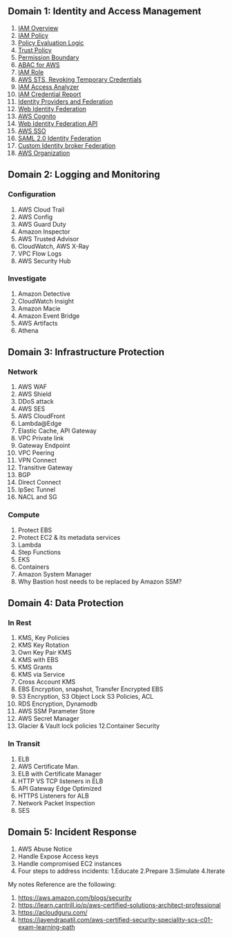
## Domain 1: Identity and Access Management 

1. [IAM Overview](https://github.com/Tevaalgorithms/AWS_Security/blob/main/Identity%20%20and%20%20Access%20Management/1.%20IAM%20Overview.pdf)
2. [IAM Policy](https://github.com/Tevaalgorithms/AWS_Security/blob/main/Identity%20%20and%20%20Access%20Management/2.%20IAM%20Policy.pdf)
3. [Policy Evaluation Logic](https://github.com/Tevaalgorithms/AWS_Security/blob/main/Identity%20%20and%20%20Access%20Management/3.%20Policy%20Evaluation%20Logic%20(1).pdf)
4. [Trust Policy](https://github.com/Tevaalgorithms/AWS_Security/blob/main/Identity%20%20and%20%20Access%20Management/4.%20Trust%20Policy.pdf)
5. [Permission Boundary](https://github.com/Tevaalgorithms/AWS_Security/blob/main/Identity%20%20and%20%20Access%20Management/5.%20Permissions%20Boundaries%20and%20Use%20cases.pdf)
6. [ABAC for AWS](https://github.com/Tevaalgorithms/AWS_Security/blob/main/Identity%20%20and%20%20Access%20Management/6.%20ABAC%20for%20AWS.pdf)
7. [IAM Role](https://github.com/Tevaalgorithms/AWS_Security/blob/main/Identity%20%20and%20%20Access%20Management/7.%20IAM%20Role.pdf)
8. [AWS STS, Revoking Temporary Credentials](https://github.com/Tevaalgorithms/AWS_Security/blob/main/Identity%20%20and%20%20Access%20Management/8.%20AWS%20STS%2C%20Revoking%20Temporary%20Credentials.pdf)
9. [IAM Access Analyzer](https://github.com/Tevaalgorithms/AWS_Security/blob/main/Identity%20%20and%20%20Access%20Management/9.%20IAM%20Access%20Analyzer.pdf) 
10. [IAM Credential Report](https://github.com/Tevaalgorithms/AWS_Security/blob/main/Identity%20%20and%20%20Access%20Management/10.%20IAM%20Credential%20Report.pdf)
11. [Identity Providers and Federation](https://github.com/Tevaalgorithms/AWS_Security/blob/main/Identity%20%20and%20%20Access%20Management/11.%20Identity%20Providers%20and%20Federation.pdf)
12. [Web Identity Federation](https://github.com/Tevaalgorithms/AWS_Security/blob/main/Identity%20%20and%20%20Access%20Management/12.%20Amazon%20Cognito.pdf)
13. [AWS Cognito](https://github.com/Tevaalgorithms/AWS_Security/blob/main/Identity%20%20and%20%20Access%20Management/13.%20Web%20Identity%20Federation%20API.pdf)
14. [Web Identity Federation API](https://github.com/Tevaalgorithms/AWS_Security/blob/main/Identity%20%20and%20%20Access%20Management/14.%20AWS%20SSO.pdf)
15. [AWS SSO](https://github.com/Tevaalgorithms/AWS_Security/blob/main/Identity%20%20and%20%20Access%20Management/15.%20SAML%202.0%20Identity%20Federation.pdf)
16. [SAML 2.0 Identity Federation](https://github.com/Tevaalgorithms/AWS_Security/blob/main/Identity%20%20and%20%20Access%20Management/16.%20Custom%20Identity%20broker%20Federation.pdf)
17. [Custom Identity broker Federation](https://github.com/Tevaalgorithms/AWS_Security/blob/main/Identity%20%20and%20%20Access%20Management/17.%20AWS%20Organization.pdf)
18. [AWS Organization](https://github.com/Tevaalgorithms/AWS_Security/blob/main/Identity%20%20and%20%20Access%20Management/17.%20AWS%20Organization.pdf)

## Domain 2: Logging and Monitoring

### Configuration

1. AWS Cloud Trail
2. AWS Config
3. AWS Guard Duty
4. Amazon Inspector
5. AWS Trusted Advisor
6. CloudWatch, AWS X-Ray
7. VPC Flow Logs
8. AWS Security Hub

### Investigate

1. Amazon Detective
2. CloudWatch Insight
3. Amazon Macie
4. Amazon Event Bridge
5. AWS Artifacts
6. Athena

## Domain 3: Infrastructure Protection

### Network
1. AWS WAF
2. AWS Shield
3. DDoS attack
4. AWS SES
5. AWS CloudFront
6. Lambda@Edge
7. Elastic Cache, API Gateway
8. VPC Private link
9. Gateway Endpoint
10. VPC Peering
11. VPN Connect
12. Transitive Gateway 
13. BGP
14. Direct Connect 
15. IpSec Tunnel
16. NACL and SG

### Compute
1. Protect EBS
2. Protect EC2 & its metadata services
3. Lambda
4. Step Functions
5. EKS
6. Containers
7. Amazon System Manager
8. Why Bastion host needs to be replaced by Amazon SSM?

## Domain 4: Data Protection

### In Rest
1. KMS, Key Policies
2. KMS Key Rotation
3. Own Key Pair KMS
3. KMS with EBS
4. KMS Grants 
5. KMS via Service
6. Cross Account KMS
6. EBS Encryption, snapshot, Transfer Encrypted EBS
7. S3 Encryption, 
S3 Object Lock
S3 Policies, ACL
8. RDS Encryption, Dynamodb
9. AWS SSM Parameter Store
10. AWS Secret Manager
11. Glacier & Vault lock policies 
12.Container Security

### In Transit
1. ELB
2. AWS Certificate Man.
3. ELB with Certificate Manager
4. HTTP VS TCP listeners in ELB
5. API Gateway Edge Optimized
6. HTTPS Listeners for ALB
7. Network Packet Inspection
8. SES

## Domain 5: Incident Response
1. AWS Abuse Notice
2. Handle Expose Access keys
3. Handle compromised EC2 instances
4. Four steps to address incidents: 
   1.Educate
   2.Prepare 
   3.Simulate 
   4.Iterate

My notes Reference are the following: 
1. https://aws.amazon.com/blogs/security
2. https://learn.cantrill.io/p/aws-certified-solutions-architect-professional
3. https://acloudguru.com/
4. https://jayendrapatil.com/aws-certified-security-speciality-scs-c01-exam-learning-path
